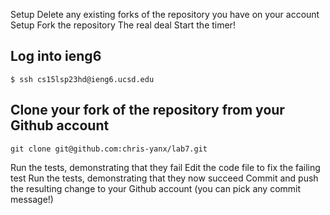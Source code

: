 Setup Delete any existing forks of the repository you have on your account
Setup Fork the repository
The real deal Start the timer!

## Log into ieng6

```
$ ssh cs15lsp23hd@ieng6.ucsd.edu
```

## Clone your fork of the repository from your Github account
```
git clone git@github.com:chris-yanx/lab7.git
```


Run the tests, demonstrating that they fail
Edit the code file to fix the failing test
Run the tests, demonstrating that they now succeed
Commit and push the resulting change to your Github account (you can pick any commit message!)

